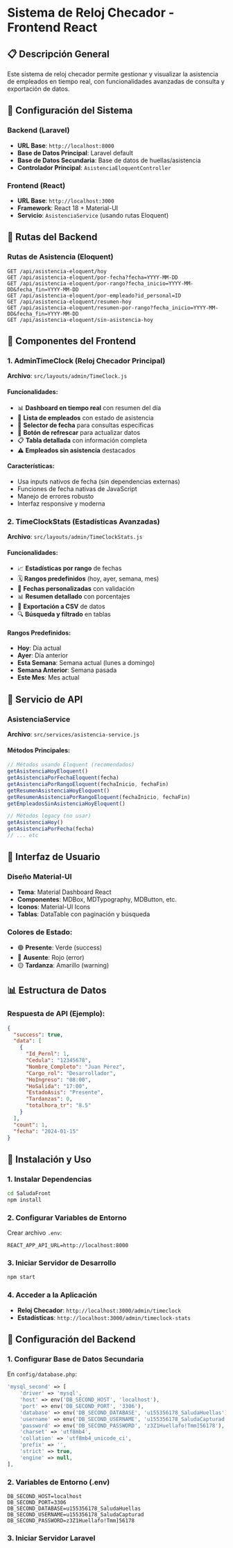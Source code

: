 # Sistema de Reloj Checador - Frontend React

## 📋 Descripción General

Este sistema de reloj checador permite gestionar y visualizar la asistencia de empleados en tiempo real, con funcionalidades avanzadas de consulta y exportación de datos.

## 🔧 Configuración del Sistema

### Backend (Laravel)
- **URL Base**: `http://localhost:8000`
- **Base de Datos Principal**: Laravel default
- **Base de Datos Secundaria**: Base de datos de huellas/asistencia
- **Controlador Principal**: `AsistenciaEloquentController`

### Frontend (React)
- **URL Base**: `http://localhost:3000`
- **Framework**: React 18 + Material-UI
- **Servicio**: `AsistenciaService` (usando rutas Eloquent)

## 🚀 Rutas del Backend

### Rutas de Asistencia (Eloquent)
```
GET /api/asistencia-eloquent/hoy
GET /api/asistencia-eloquent/por-fecha?fecha=YYYY-MM-DD
GET /api/asistencia-eloquent/por-rango?fecha_inicio=YYYY-MM-DD&fecha_fin=YYYY-MM-DD
GET /api/asistencia-eloquent/por-empleado?id_personal=ID
GET /api/asistencia-eloquent/resumen-hoy
GET /api/asistencia-eloquent/resumen-por-rango?fecha_inicio=YYYY-MM-DD&fecha_fin=YYYY-MM-DD
GET /api/asistencia-eloquent/sin-asistencia-hoy
```

## 📱 Componentes del Frontend

### 1. AdminTimeClock (Reloj Checador Principal)
**Archivo**: `src/layouts/admin/TimeClock.js`

#### Funcionalidades:
- 📊 **Dashboard en tiempo real** con resumen del día
- 👥 **Lista de empleados** con estado de asistencia
- 📅 **Selector de fecha** para consultas específicas
- 🔄 **Botón de refrescar** para actualizar datos
- 📋 **Tabla detallada** con información completa
- ⚠️ **Empleados sin asistencia** destacados

#### Características:
- Usa inputs nativos de fecha (sin dependencias externas)
- Funciones de fecha nativas de JavaScript
- Manejo de errores robusto
- Interfaz responsive y moderna

### 2. TimeClockStats (Estadísticas Avanzadas)
**Archivo**: `src/layouts/admin/TimeClockStats.js`

#### Funcionalidades:
- 📈 **Estadísticas por rango** de fechas
- 🗓️ **Rangos predefinidos** (hoy, ayer, semana, mes)
- 📅 **Fechas personalizadas** con validación
- 📊 **Resumen detallado** con porcentajes
- 💾 **Exportación a CSV** de datos
- 🔍 **Búsqueda y filtrado** en tablas

#### Rangos Predefinidos:
- **Hoy**: Día actual
- **Ayer**: Día anterior
- **Esta Semana**: Semana actual (lunes a domingo)
- **Semana Anterior**: Semana pasada
- **Este Mes**: Mes actual

## 🔌 Servicio de API

### AsistenciaService
**Archivo**: `src/services/asistencia-service.js`

#### Métodos Principales:
```javascript
// Métodos usando Eloquent (recomendados)
getAsistenciaHoyEloquent()
getAsistenciaPorFechaEloquent(fecha)
getAsistenciaPorRangoEloquent(fechaInicio, fechaFin)
getResumenAsistenciaHoyEloquent()
getResumenAsistenciaPorRangoEloquent(fechaInicio, fechaFin)
getEmpleadosSinAsistenciaHoyEloquent()

// Métodos legacy (no usar)
getAsistenciaHoy()
getAsistenciaPorFecha(fecha)
// ... etc
```

## 🎨 Interfaz de Usuario

### Diseño Material-UI
- **Tema**: Material Dashboard React
- **Componentes**: MDBox, MDTypography, MDButton, etc.
- **Iconos**: Material-UI Icons
- **Tablas**: DataTable con paginación y búsqueda

### Colores de Estado:
- 🟢 **Presente**: Verde (success)
- 🔴 **Ausente**: Rojo (error)
- 🟡 **Tardanza**: Amarillo (warning)

## 📊 Estructura de Datos

### Respuesta de API (Ejemplo):
```json
{
  "success": true,
  "data": [
    {
      "Id_Pernl": 1,
      "Cedula": "12345678",
      "Nombre_Completo": "Juan Pérez",
      "Cargo_rol": "Desarrollador",
      "HoIngreso": "08:00",
      "HoSalida": "17:00",
      "EstadoAsis": "Presente",
      "Tardanzas": 0,
      "totalhora_tr": "8.5"
    }
  ],
  "count": 1,
  "fecha": "2024-01-15"
}
```

## 🚀 Instalación y Uso

### 1. Instalar Dependencias
```bash
cd SaludaFront
npm install
```

### 2. Configurar Variables de Entorno
Crear archivo `.env`:
```env
REACT_APP_API_URL=http://localhost:8000
```

### 3. Iniciar Servidor de Desarrollo
```bash
npm start
```

### 4. Acceder a la Aplicación
- **Reloj Checador**: `http://localhost:3000/admin/timeclock`
- **Estadísticas**: `http://localhost:3000/admin/timeclock-stats`

## 🔧 Configuración del Backend

### 1. Configurar Base de Datos Secundaria
En `config/database.php`:
```php
'mysql_second' => [
    'driver' => 'mysql',
    'host' => env('DB_SECOND_HOST', 'localhost'),
    'port' => env('DB_SECOND_PORT', '3306'),
    'database' => env('DB_SECOND_DATABASE', 'u155356178_SaludaHuellas'),
    'username' => env('DB_SECOND_USERNAME', 'u155356178_SaludaCapturad'),
    'password' => env('DB_SECOND_PASSWORD', 'z3Z1Huellafo!Tmm]56178'),
    'charset' => 'utf8mb4',
    'collation' => 'utf8mb4_unicode_ci',
    'prefix' => '',
    'strict' => true,
    'engine' => null,
],
```

### 2. Variables de Entorno (.env)
```env
DB_SECOND_HOST=localhost
DB_SECOND_PORT=3306
DB_SECOND_DATABASE=u155356178_SaludaHuellas
DB_SECOND_USERNAME=u155356178_SaludaCapturad
DB_SECOND_PASSWORD=z3Z1Huellafo!Tmm]56178
```

### 3. Iniciar Servidor Laravel
```
